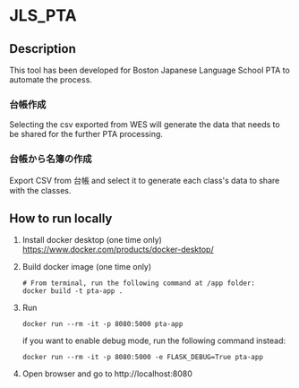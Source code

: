 # JLS_PTA
## Description
This tool has been developed for Boston Japanese Language School PTA to automate the process.

### 台帳作成
Selecting the csv exported from WES will generate the data that needs to be shared for the further PTA processing.

### 台帳から名簿の作成
Export CSV from 台帳 and select it to generate each class's data to share with the classes.


## How to run locally

1. Install docker desktop (one time only)
   https://www.docker.com/products/docker-desktop/
1. Build docker image (one time only)

    ```shell
    # From terminal, run the following command at /app folder:
    docker build -t pta-app .
    ```

1. Run

    ```shell
    docker run --rm -it -p 8080:5000 pta-app
    ```
    if you want to enable debug mode, run the following command instead:
    ```shell
    docker run --rm -it -p 8080:5000 -e FLASK_DEBUG=True pta-app
    ```

1. Open browser and go to http://localhost:8080

